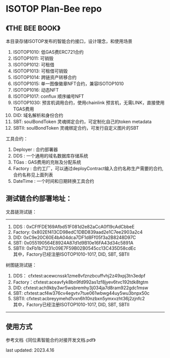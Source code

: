 # ISOTOP Plan-Bee repo
## 《THE BEE BOOK》 

本目录存储ISOTOP发布的智能合约接口，设计理念，和使用场景  
1. ISOTOP1010: 低GAS费ERC721合约  
2. ISOTOP1011: 可销毁  
3. ISOTOP1012: 可租借 
4. ISOTOP1013: 可租借可销毁  
5. ISOTOP1014: 跨链资产转移合约  
6. ISOTOP1015: 单一图像徽章NFT合约，兼容ISOTOP1010   
7. ISOTOP1016: 动态NFT   
8. ISOTOP1017: conflux 顺序编号NFT  
9. ISOTOP1030: 预言机调用合约，使用chainlink 预言机，无需LINK，直接使用TGAS费用  
10. DID: 域名解析和身份合约
11. SBT: soulBondToken 灵魂绑定合约，可定制化自己的token metadata
12. SBTII: soulBondToken 灵魂绑定合约，可发行自定义图片的SBT

工具合约：  
1. Deployer : 合约部署器  
2. DDS :  一个通用的域名数据库存储系统  
3. TGas : GAS费用的充账及分配系统  
4. Factory : 合约工厂，可以通过deployContract输入合约名称生产需要的合约, 合约名称见上面列表  
5. DateTime : 一个时间和日期转换工具合约  


## 测试链合约部署地址：

文昌链测试链：
***
1. DDS : 0xCFfFDE169Afbd51F081d2e82aCcA0f19cAdCbbeE  
2. Factory:  0x802Ef413CD98edC1DBD839aad2e1C7ee2903a2c4   
3. DID: 0xC9e20C60E4bA04dca7DF1d8Ff05f3a2B8248D97C  
4. SBT: 0x055190564E8924A87d1d9B10e16FA43d34c5891A  
5. SBTII: 0xFb1b71231c09E7F59B02B0545cc13C435D58cdEc  
其中，Factory已经注册ISOTOP1010-1017, DID, SBT, SBTII

树图链测试链：
1. DDS： cfxtest:acewcnssk1zme8vfznzbcuffvhj2z49xpj3tn3edpf   
2. Factory：cfxtest:aceavfyk8bn9fd992as1zf8jyev6tvc192tdk8tgtm   
3. DID: cfxtest:ach9kby3wr5wsbremhy3j034ja7d8ram922gdc1msw   
4. SBT:   cfxtest:acf4w376cv4egvtv7tue061wbwg44uy5wu3bnpx50c   
5. SBTII:   cfxtest:acbreyymehd1vxn6h10nzbxn5ymxvzht36j2zjnfc2   
其中，Factory已经注册ISOTOP1010-1017, DID, SBT, SBTII
***

## 使用方式
参考文档《同位素智能合约对接开发文档.pdf》

last updated: 2023.4.16

